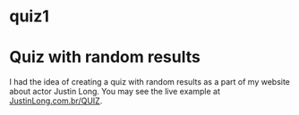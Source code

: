 # quiz1

<h1>
Quiz with random results</h1>

I had the idea of creating a quiz with random results as a part of my website about actor Justin Long. You may see the live example at <a href=http://www.justinlong.com.br/quiz>JustinLong.com.br/QUIZ</a>.
